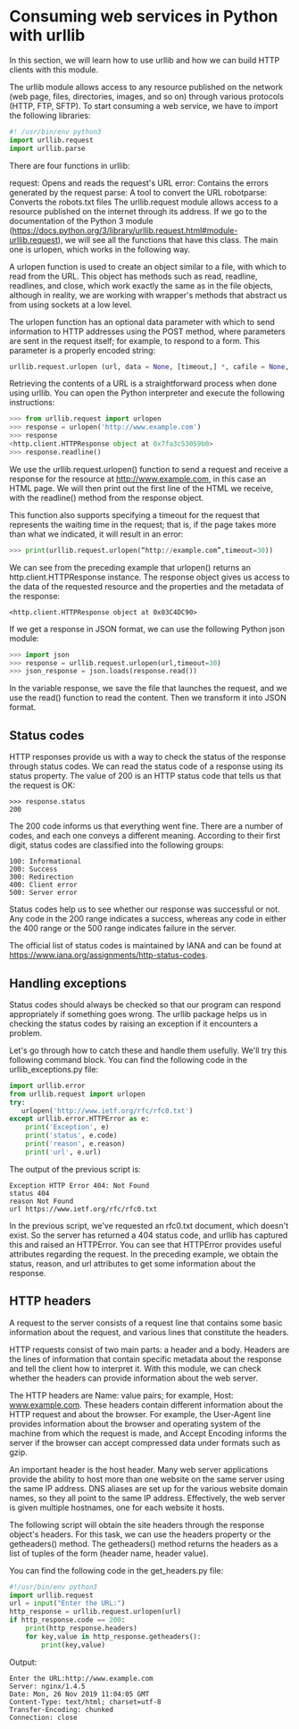 # Consuming web services in Python with urllib
In this section, we will learn how to use urllib and how we can build HTTP clients with this module.

The urllib module allows access to any resource published on the network (web page, files, directories, images, and so on) through various protocols (HTTP, FTP, SFTP). To start consuming a web service, we have to import the following libraries:
```python
#! /usr/bin/env python3
import urllib.request
import urllib.parse
```
There are four functions in urllib:

request: Opens and reads the request's URL
error: Contains the errors generated by the request
parse: A tool to convert the URL
robotparse: Converts the robots.txt files
The urllib.request module allows access to a resource published on the internet through its address. If we go to the documentation of the Python 3 module (https://docs.python.org/3/library/urllib.request.html#module-urllib.request), we will see all the functions that have this class. The main one is urlopen, which works in the following way.

A urlopen function is used to create an object similar to a file, with which to read from the URL. This object has methods such as read, readline, readlines, and close, which work exactly the same as in the file objects, although in reality, we are working with wrapper's methods that abstract us from using sockets at a low level.

The urlopen function has an optional data parameter with which to send information to HTTP addresses using the POST method, where parameters are sent in the request itself; for example, to respond to a form. This parameter is a properly encoded string:
```python
urllib.request.urlopen (url, data = None, [timeout,] *, cafile = None, capath = None, cadefault = False, context = None)
```
Retrieving the contents of a URL is a straightforward process when done using urllib. You can open the Python interpreter and execute the following instructions:
```python
>>> from urllib.request import urlopen
>>> response = urlopen('http://www.example.com')
>>> response
<http.client.HTTPResponse object at 0x7fa3c53059b0>
>>> response.readline()
```
We use the urllib.request.urlopen() function to send a request and receive a response for the resource at http://www.example.com, in this case an HTML page. We will then print out the first line of the HTML we receive, with the readline() method from the response object.

This function also supports specifying a timeout for the request that represents the waiting time in the request; that is, if the page takes more than what we indicated, it will result in an error:
```python
>>> print(urllib.request.urlopen(“http://example.com”,timeout=30))
```
We can see from the preceding example that urlopen() returns an http.client.HTTPResponse instance. The response object gives us access to the data of the requested resource and the properties and the metadata of the response:
```
<http.client.HTTPResponse object at 0x03C4DC90>
```
If we get a response in JSON format, we can use the following Python json module:
```python
>>> import json
>>> response = urllib.request.urlopen(url,timeout=30)
>>> json_response = json.loads(response.read())
```
In the variable response, we save the file that launches the request, and we use the read() function to read the content. Then we transform it into JSON format.
## Status codes
HTTP responses provide us with a way to check the status of the response through status codes. We can read the status code of a response using its status property. The value of 200 is an HTTP status code that tells us that the request is OK:
```
>>> response.status
200
```
The 200 code informs us that everything went fine. There are a number of codes, and each one conveys a different meaning. According to their first digit, status codes are classified into the following groups:
```
100: Informational
200: Success
300: Redirection
400: Client error
500: Server error
```
Status codes help us to see whether our response was successful or not. Any code in the 200 range indicates a success, whereas any code in either the 400 range or the 500 range indicates failure in the server.

The official list of status codes is maintained by IANA and can be found at https://www.iana.org/assignments/http-status-codes.

## Handling exceptions
Status codes should always be checked so that our program can respond appropriately if something goes wrong. The urllib package helps us in checking the status codes by raising an exception if it encounters a problem.

Let's go through how to catch these and handle them usefully. We'll try this following command block. You can find the following code in the urllib_exceptions.py file:
```python
import urllib.error
from urllib.request import urlopen
try:
   urlopen('http://www.ietf.org/rfc/rfc0.txt')
except urllib.error.HTTPError as e:
    print('Exception', e)
    print('status', e.code)
    print('reason', e.reason)
    print('url', e.url)
```
The output of the previous script is:
```
Exception HTTP Error 404: Not Found
status 404
reason Not Found
url https://www.ietf.org/rfc/rfc0.txt
```
In the previous script, we've requested an rfc0.txt document, which doesn't exist. So the server has returned a 404 status code, and urllib has captured this and raised an HTTPError. You can see that HTTPError provides useful attributes regarding the request. In the preceding example, we obtain the status, reason, and url attributes to get some information about the response.

## HTTP headers
A request to the server consists of a request line that contains some basic information about the request, and various lines that constitute the headers.

HTTP requests consist of two main parts: a header and a body. Headers are the lines of information that contain specific metadata about the response and tell the client how to interpret it. With this module, we can check whether the headers can provide information about the web server.

The HTTP headers are Name: value pairs; for example, Host: www.example.com. These headers contain different information about the HTTP request and about the browser. For example, the User-Agent line provides information about the browser and operating system of the machine from which the request is made, and Accept Encoding informs the server if the browser can accept compressed data under formats such as gzip.

An important header is the host header. Many web server applications provide the ability to host more than one website on the same server using the same IP address. DNS aliases are set up for the various website domain names, so they all point to the same IP address. Effectively, the web server is given multiple hostnames, one for each website it hosts.

The following script will obtain the site headers through the response object's headers. For this task, we can use the headers property or the getheaders() method. The getheaders() method returns the headers as a list of tuples of the form (header name, header value).

You can find the following code in the get_headers.py file: 
```python
#!/usr/bin/env python3
import urllib.request
url = input("Enter the URL:")
http_response = urllib.request.urlopen(url)
if http_response.code == 200:
    print(http_response.headers)
    for key,value in http_response.getheaders():
        print(key,value)
```
Output:
```
Enter the URL:http://www.example.com
Server: nginx/1.4.5
Date: Mon, 26 Nov 2019 11:04:05 GMT
Content-Type: text/html; charset=utf-8
Transfer-Encoding: chunked
Connection: close
```
